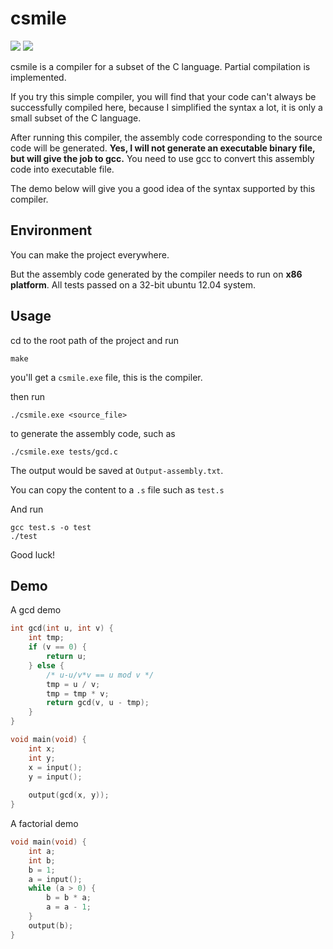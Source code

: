 # csmile

![](https://img.shields.io/badge/language-c++-brightgreen.svg?style=plastic) ![](https://img.shields.io/github/license/JameyWoo/csmile?logo=csmile)



csmile is a compiler for a subset of the C language. Partial compilation is implemented.

If you try this simple compiler, you will find that your code can't always be successfully compiled here, because I simplified the syntax a lot, it is only a small subset of the C language.

After running this compiler, the assembly code corresponding to the source code will be generated. **Yes, I will not generate an executable binary file, but will give the job to gcc.** You need to use gcc to convert this assembly code into executable file. 

The demo below will give you a good idea of the syntax supported by this compiler.



## Environment

You can make the project everywhere.

But the assembly code generated by the compiler needs to run on **x86 platform**. All tests passed on a 32-bit ubuntu 12.04 system.



## Usage

cd to the root path of the project and run

```
make
```

you'll get a `csmile.exe` file, this is the compiler. 

then run

```
./csmile.exe <source_file>
```

to generate the assembly code, such as

```
./csmile.exe tests/gcd.c
```

The output would be saved at `Output-assembly.txt`.

You can copy the content to a `.s` file such as `test.s`

And run

```
gcc test.s -o test
./test
```

Good luck!



## Demo

A gcd demo

```c
int gcd(int u, int v) {
    int tmp;
    if (v == 0) {
        return u;
    } else {
        /* u-u/v*v == u mod v */
        tmp = u / v;
        tmp = tmp * v;
        return gcd(v, u - tmp);
    }
}

void main(void) {
    int x;
    int y;
    x = input();
    y = input();
    
    output(gcd(x, y));
}
```



A factorial demo

```c
void main(void) {
    int a;
    int b;
    b = 1;
    a = input();
    while (a > 0) {
        b = b * a;
        a = a - 1;
    }
    output(b);
}
```



